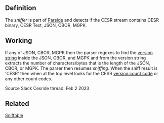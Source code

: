 ## Definition
The _sniffer_ is part of [Parside](parside) and detects if the CESR stream contains CESR binary, CESR Text, JSON, CBOR, MGPK. 

## Working
If any of JSON, CBOR, MGPK then the parser regexes to find the [version string](version-string) inside the JSON, CBOR, and MGPK and from the version string extracts the number of characters/bytes that is the length of the JSON, CBOR, or MGPK. The parser then resumes _sniffing_. When the sniff result is 'CESR' then when at the top level looks for the CESR [version count code](version-code) or any other count codes.

Source Slack Cesride thread: Feb 2 2023

## Related
[Sniffable](sniffable)